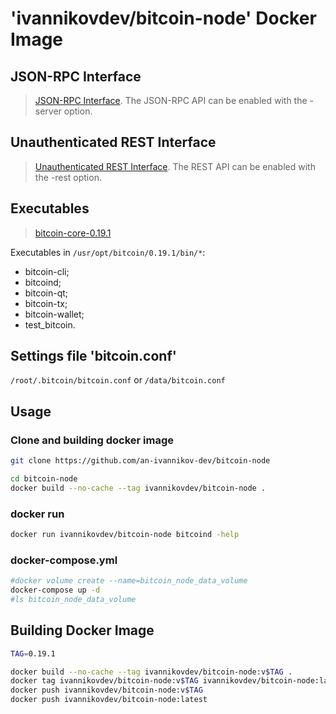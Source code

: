 # 'ivannikovdev/bitcoin-node' Docker Image

## JSON-RPC Interface
> [JSON-RPC Interface](https://github.com/bitcoin/bitcoin/blob/master/doc/JSON-RPC-interface.md).
The JSON-RPC API can be enabled with the -server option.


## Unauthenticated REST Interface
> [Unauthenticated REST Interface](https://github.com/bitcoin/bitcoin/blob/master/doc/REST-interface.md).
The REST API can be enabled with the -rest option.


## Executables
> [bitcoin-core-0.19.1](https://bitcoincore.org/bin/bitcoin-core-0.19.1)

Executables in `/usr/opt/bitcoin/0.19.1/bin/*`:
- bitcoin-cli;
- bitcoind;
- bitcoin-qt;
- bitcoin-tx;
- bitcoin-wallet;
- test_bitcoin.


## Settings file 'bitcoin.conf'
`/root/.bitcoin/bitcoin.conf`
or
`/data/bitcoin.conf`


## Usage

### Clone and building docker image
```bash
git clone https://github.com/an-ivannikov-dev/bitcoin-node

cd bitcoin-node
docker build --no-cache --tag ivannikovdev/bitcoin-node .
```

### docker run
```bash
docker run ivannikovdev/bitcoin-node bitcoind -help
```

### docker-compose.yml
```bash
#docker volume create --name=bitcoin_node_data_volume
docker-compose up -d
#ls bitcoin_node_data_volume
```


## Building Docker Image

```bash
TAG=0.19.1

docker build --no-cache --tag ivannikovdev/bitcoin-node:v$TAG .
docker tag ivannikovdev/bitcoin-node:v$TAG ivannikovdev/bitcoin-node:latest
docker push ivannikovdev/bitcoin-node:v$TAG
docker push ivannikovdev/bitcoin-node:latest
```
